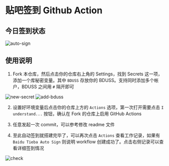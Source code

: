 # 贴吧签到 Github Action

## 今日签到状态

![auto-sign](https://github.com/gwtak/TieBaSign/workflows/Baidu%20Tieba%20Auto%20Sign/badge.svg)

## 使用说明

1. Fork 本仓库，然后点击你的仓库右上角的 Settings，找到 Secrets 这一项，添加一个库秘密变量。其中 `BDUSS` 存放你的 BDUSS。支持同时添加多个帐户，BDUSS 之间用 `#` 隔开即可

![new-secret](/img/new_repository_secret.png)
![add-bduss](/img/add_BDUSS.png)

2. 设置好环境变量后点击你的仓库上方的 `Actions` 选项，第一次打开需要点击 `I understand...` 按钮，确认在 Fork 的仓库上启用 GitHub Actions

3. 任意发起一次 commit，可以参考修改 readme 文件

4. 至此自动签到就搭建完毕了，可以再次点击 `Actions` 查看工作记录，如果有 `Baidu Tieba Auto Sign` 则说明 workflow 创建成功了。点击右侧记录可以查看详细签到情况

![check](/img/check.png)

